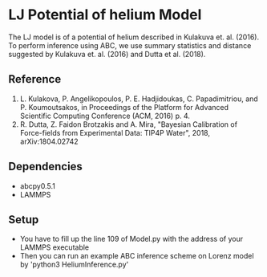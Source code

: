# LJ Potential of helium Model
The LJ model is of a potential of helium described in Kulakuva et. al. (2016). To perform 
inference using ABC, we use summary statistics and distance suggested by Kulakuva et. al. (2016) and Dutta et al. (2018).

## Reference
1. L. Kulakova, P. Angelikopoulos, P. E. Hadjidoukas, C. Papadimitriou, and P. Koumoutsakos, in Proceedings of the Platform for
Advanced Scientific Computing Conference (ACM, 2016) p. 4.
2. R. Dutta, Z. Faidon Brotzakis and A. Mira, "Bayesian Calibration of Force-fields from Experimental Data: TIP4P Water", 2018, arXiv:1804.02742

## Dependencies 
- abcpy0.5.1
- LAMMPS

## Setup
- You have to fill up the line 109 of Model.py with the address of your LAMMPS executable
- Then you can run an example ABC inference scheme on Lorenz model by 'python3 HeliumInference.py'

